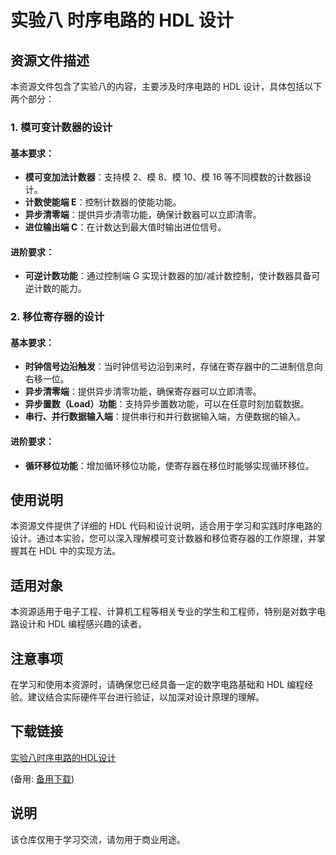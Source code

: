 # 实验八 时序电路的 HDL 设计

## 资源文件描述

本资源文件包含了实验八的内容，主要涉及时序电路的 HDL 设计，具体包括以下两个部分：

### 1. 模可变计数器的设计

#### 基本要求：
- **模可变加法计数器**：支持模 2、模 8、模 10、模 16 等不同模数的计数器设计。
- **计数使能端 E**：控制计数器的使能功能。
- **异步清零端**：提供异步清零功能，确保计数器可以立即清零。
- **进位输出端 C**：在计数达到最大值时输出进位信号。

#### 进阶要求：
- **可逆计数功能**：通过控制端 G 实现计数器的加/减计数控制，使计数器具备可逆计数的能力。

### 2. 移位寄存器的设计

#### 基本要求：
- **时钟信号边沿触发**：当时钟信号边沿到来时，存储在寄存器中的二进制信息向右移一位。
- **异步清零端**：提供异步清零功能，确保寄存器可以立即清零。
- **异步置数（Load）功能**：支持异步置数功能，可以在任意时刻加载数据。
- **串行、并行数据输入端**：提供串行和并行数据输入端，方便数据的输入。

#### 进阶要求：
- **循环移位功能**：增加循环移位功能，使寄存器在移位时能够实现循环移位。

## 使用说明

本资源文件提供了详细的 HDL 代码和设计说明，适合用于学习和实践时序电路的设计。通过本实验，您可以深入理解模可变计数器和移位寄存器的工作原理，并掌握其在 HDL 中的实现方法。

## 适用对象

本资源适用于电子工程、计算机工程等相关专业的学生和工程师，特别是对数字电路设计和 HDL 编程感兴趣的读者。

## 注意事项

在学习和使用本资源时，请确保您已经具备一定的数字电路基础和 HDL 编程经验。建议结合实际硬件平台进行验证，以加深对设计原理的理解。

## 下载链接
[实验八时序电路的HDL设计](https://pan.quark.cn/s/5b830c06ba88) 

(备用: [备用下载](https://pan.baidu.com/s/1FeqXF2rXsU7TkLQFfEwH5g?pwd=1234))

## 说明

该仓库仅用于学习交流，请勿用于商业用途。
